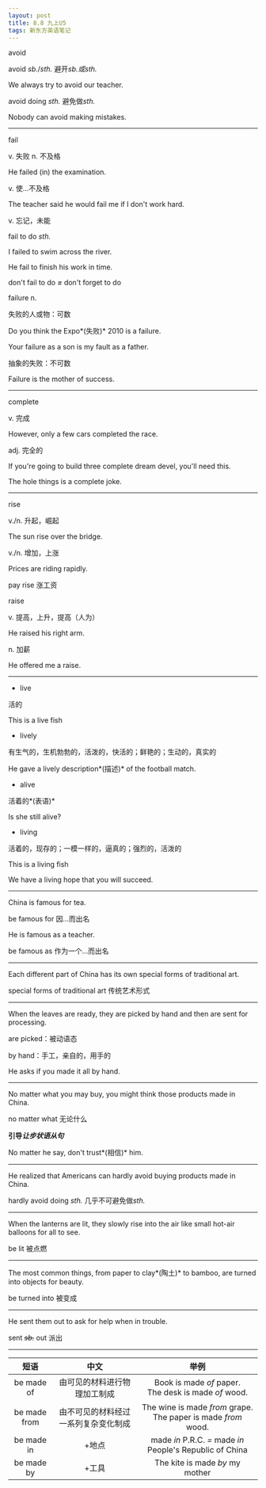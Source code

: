 ```yaml
---
layout: post
title: 8.8 九上U5
tags: 新东方英语笔记
---
```

avoid

avoid *sb.*/*sth.* 避开*sb.*或*sth.*

We always try to avoid our teacher.

avoid doing *sth.* 避免做*sth.*

Nobody can avoid making mistakes.

-------

fail

v. 失败 n. 不及格

He failed (in) the examination.

v. 使…不及格

The teacher said he would fail me if I don't work hard.

v. 忘记，未能

fail to do *sth.*

I failed to swim across the river.

He fail to finish his work in time.

don't fail to do ***=*** don't forget to do

failure n.

失败的人或物：可数

Do you think the Expo*(失败)* 2010 is a failure.

Your failure as a son is my fault as a father.

抽象的失败：不可数

Failure is the mother of success.

-------

complete 

v. 完成

However, only a few cars completed the race.

adj. 完全的

If you're going to build three complete dream devel, you'll need this.

The hole things is a complete joke.

-------

rise

v./n. 升起，崛起

The sun rise over the bridge.

v./n. 增加，上涨

Prices are riding rapidly.

pay rise 涨工资

raise

v. 提高，上升，提高（人为）

He raised his right arm.

n. 加薪

He offered me a raise.

-------

- live

活的

This is a live fish

- lively

有生气的，生机勃勃的，活泼的，快活的；鲜艳的；生动的，真实的

He gave a lively description*(描述)* of the football match.

- alive

活着的*(表语)*

Is she still alive?

- living

活着的，现存的；一模一样的，逼真的；强烈的，活泼的

This is a living fish

We have a living hope that you will succeed.

-------

China is famous for tea.

be famous for 因…而出名

He is famous as a teacher.

be famous as 作为一个…而出名

-------

Each different part of China has its own special forms of traditional art.

special forms of traditional art 传统艺术形式

-------

When the leaves are ready, they are picked by hand and then are sent for processing.

are picked：被动语态

by hand：手工，亲自的，用手的

He asks if you made it all by hand.

-------

No matter what you may buy, you might think those products made in China.

no matter what 无论什么

**引导*让步状语从句***

No matter he say, don't trust*(相信)* him.

-------

He realized that Americans can hardly avoid buying products made in China.

hardly avoid doing *sth.* 几乎不可避免做*sth.*

-------

When the lanterns are lit, they slowly rise into the air like small hot-air balloons for all to see.

be lit 被点燃

-------

The most common things, from paper to clay*(陶土)* to bamboo, are turned into objects for beauty.

be turned into 被变成

-------

He sent them out to ask for help when in trouble.

sent ~~*sb.*~~ out 派出

-------

|     短语     |                 中文                 |                               举例                               |
|:------------:|:------------------------------------:|:----------------------------------------------------------------:|
|  be made of  |     由可见的材料进行物理加工制成     | Book is made *of* paper.<br>The desk is made *of* wood.          |
| be made from | 由不可见的材料经过一系列复杂变化制成 | The wine is made *from* grape.<br>The paper is made *from* wood. |
|  be made in  |                +地点                 | made *in* P.R.C. *=* made *in* People's Republic of China        |
|  be made by  |                +工具                 | The kite is made *by* my mother                                  |
